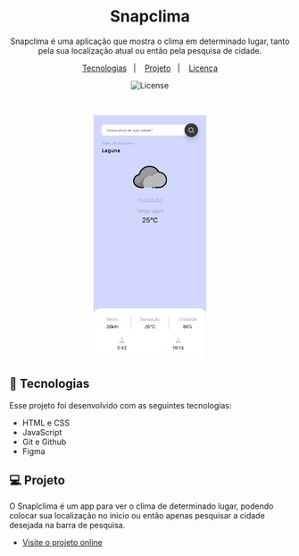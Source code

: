 <h1 align="center"> Snapclima </h1>

<p align="center">
Snapclima é uma aplicação que mostra o clima em determinado lugar, tanto pela sua localização atual ou então pela pesquisa de cidade. <br/>
</p>

<p align="center">
  <a href="#-tecnologias">Tecnologias</a>&nbsp;&nbsp;&nbsp;|&nbsp;&nbsp;&nbsp;
  <a href="#-projeto">Projeto</a>&nbsp;&nbsp;&nbsp;|&nbsp;&nbsp;&nbsp;
  <a href="#memo-licença">Licença</a>
</p>

<p align="center">
  <img alt="License" src="https://img.shields.io/static/v1?label=license&message=MIT&color=49AA26&labelColor=000000">
</p>

<br>

<p align="center">
  <img alt="snapclima" src=".github/preview.png" width="40%">
</p>

## 🚀 Tecnologias

Esse projeto foi desenvolvido com as seguintes tecnologias:

- HTML e CSS
- JavaScript
- Git e Github
- Figma

## 💻 Projeto

O Snaplclima é um app para ver o clima de determinado lugar, podendo colocar sua localização no inicio ou então apenas pesquisar a cidade desejada na barra de pesquisa.

- [Visite o projeto online](https://AlvaroAlano.github.io/Snapclima)
